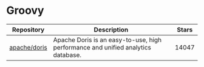 # Groovy

| Repository                                      | Description                                                                      | Stars |
| ----------------------------------------------- | -------------------------------------------------------------------------------- | ----- |
| [apache/doris](https://github.com/apache/doris) | Apache Doris is an easy-to-use, high performance and unified analytics database. | 14047 |
